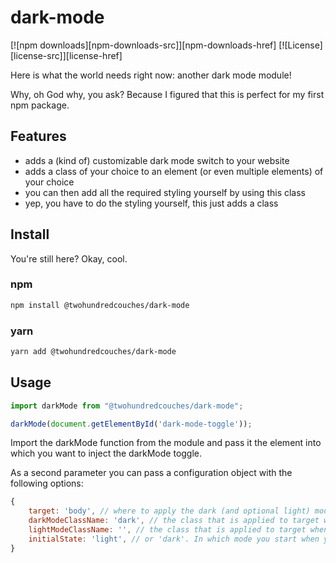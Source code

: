 # dark-mode

[![npm downloads][npm-downloads-src]][npm-downloads-href]
[![License][license-src]][license-href]

Here is what the world needs right now: another dark mode module!

Why, oh God why, you ask? Because I figured that this is perfect for my first npm package.

## Features

- adds a (kind of) customizable dark mode switch to your website
- adds a class of your choice to an element (or even multiple elements) of your choice
- you can then add all the required styling yourself by using this class
- yep, you have to do the styling yourself, this just adds a class

## Install

You're still here? Okay, cool.

### npm
```sh
npm install @twohundredcouches/dark-mode
```

### yarn

```sh
yarn add @twohundredcouches/dark-mode
```

## Usage

```js
import darkMode from "@twohundredcouches/dark-mode";

darkMode(document.getElementById('dark-mode-toggle'));
```

Import the darkMode function from the module and pass it the element into which you want to inject the darkMode toggle.

As a second parameter you can pass a configuration object with the following options:

```js
{
    target: 'body', // where to apply the dark (and optional light) mode class. Can be element, class or id 
    darkModeClassName: 'dark', // the class that is applied to target when you enter dark mode
    lightModeClassName: '', // the class that is applied to target when you enter light mode
    initialState: 'light', // or 'dark'. In which mode you start when you load the page
}
```
